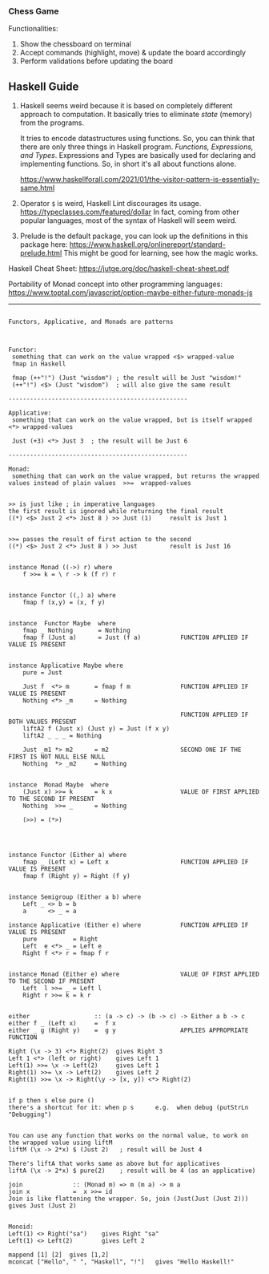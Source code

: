 ### Chess Game
Functionalities:

1. Show the chessboard on terminal
2. Accept commands (highlight, move) & update the board accordingly
3. Perform validations before updating the board

## Haskell Guide

1. Haskell seems weird because it is based on completely different approach to computation. It basically tries to eliminate *state* (memory) from the programs.
   
   It tries to encode datastructures using functions. So, you can think that there are only three things in Haskell program. *Functions, Expressions, and Types*. Expressions and Types are basically used for declaring and implementing functions. So, in short it's all about functions alone.
   
   https://www.haskellforall.com/2021/01/the-visitor-pattern-is-essentially-same.html
   
2. Operator `$` is weird, Haskell Lint discourages its usage. https://typeclasses.com/featured/dollar
   In fact, coming from other popular languages, most of the syntax of Haskell will seem weird.
   
3. Prelude is the default package, you can look up the definitions in this package here: https://www.haskell.org/onlinereport/standard-prelude.html
   This might be good for learning, see how the magic works.
   

Haskell Cheat Sheet: https://jutge.org/doc/haskell-cheat-sheet.pdf

Portability of Monad concept into other programming languages: https://www.toptal.com/javascript/option-maybe-either-future-monads-js

<hr>

``` 

Functors, Applicative, and Monads are patterns



Functor:
 something that can work on the value wrapped <$> wrapped-value 
 fmap in Haskell

 fmap (++"!") (Just "wisdom") ; the result will be Just "wisdom!" 
 (++"!") <$> (Just "wisdom")  ; will also give the same result

--------------------------------------------------

Applicative:
 something that can work on the value wrapped, but is itself wrapped <*> wrapped-values

 Just (+3) <*> Just 3  ; the result will be Just 6

--------------------------------------------------

Monad:
 something that can work on the value wrapped, but returns the wrapped values instead of plain values  >>=  wrapped-values


>> is just like ; in imperative languages
the first result is ignored while returning the final result
((*) <$> Just 2 <*> Just 8 ) >> Just (1)     result is Just 1


>>= passes the result of first action to the second
((*) <$> Just 2 <*> Just 8 ) >> Just         result is Just 16


instance Monad ((->) r) where
    f >>= k = \ r -> k (f r) r


instance Functor ((,) a) where
    fmap f (x,y) = (x, f y)


instance  Functor Maybe  where
    fmap _ Nothing       = Nothing
    fmap f (Just a)      = Just (f a)           FUNCTION APPLIED IF VALUE IS PRESENT


instance Applicative Maybe where
    pure = Just

    Just f  <*> m       = fmap f m              FUNCTION APPLIED IF VALUE IS PRESENT
    Nothing <*> _m      = Nothing

    											FUNCTION APPLIED IF BOTH VALUES PRESENT
    liftA2 f (Just x) (Just y) = Just (f x y)
    liftA2 _ _ _ = Nothing

    Just _m1 *> m2      = m2  					SECOND ONE IF THE FIRST IS NOT NULL ELSE NULL
    Nothing  *> _m2     = Nothing


instance  Monad Maybe  where
    (Just x) >>= k      = k x					VALUE OF FIRST APPLIED TO THE SECOND IF PRESENT
    Nothing  >>= _      = Nothing

    (>>) = (*>)




instance Functor (Either a) where
    fmap _ (Left x) = Left x                    FUNCTION APPLIED IF VALUE IS PRESENT
    fmap f (Right y) = Right (f y)              


instance Semigroup (Either a b) where
    Left _ <> b = b
    a      <> _ = a

instance Applicative (Either e) where           FUNCTION APPLIED IF VALUE IS PRESENT
    pure          = Right
    Left  e <*> _ = Left e
    Right f <*> r = fmap f r


instance Monad (Either e) where                 VALUE OF FIRST APPLIED TO THE SECOND IF PRESENT
    Left  l >>= _ = Left l
    Right r >>= k = k r


either                  :: (a -> c) -> (b -> c) -> Either a b -> c
either f _ (Left x)     =  f x
either _ g (Right y)    =  g y                  APPLIES APPROPRIATE FUNCTION

Right (\x -> 3) <*> Right(2)  gives Right 3
Left 1 <*> (left or right)    gives Left 1
Left(1) >>= \x -> Left(2)     gives Left 1
Right(1) >>= \x -> Left(2)    gives Left 2
Right(1) >>= \x -> Right(\y -> [x, y]) <*> Right(2)


if p then s else pure ()
there's a shortcut for it: when p s      e.g.  when debug (putStrLn "Debugging")


You can use any function that works on the normal value, to work on the wrapped value using liftM
liftM (\x -> 2*x) $ (Just 2)   ; result will be Just 4

There's liftA that works same as above but for applicatives
liftA (\x -> 2*x) $ pure(2)    ; result will be 4 (as an applicative)

join              :: (Monad m) => m (m a) -> m a
join x            =  x >>= id
Join is like flattening the wrapper. So, join (Just(Just (Just 2)))  gives Just (Just 2)


Monoid:
Left(1) <> Right("sa")    gives Right "sa"
Left(1) <> Left(2)        gives Left 2

mappend [1] [2]  gives [1,2]
mconcat ["Hello", " ", "Haskell", "!"]   gives "Hello Haskell!"



```